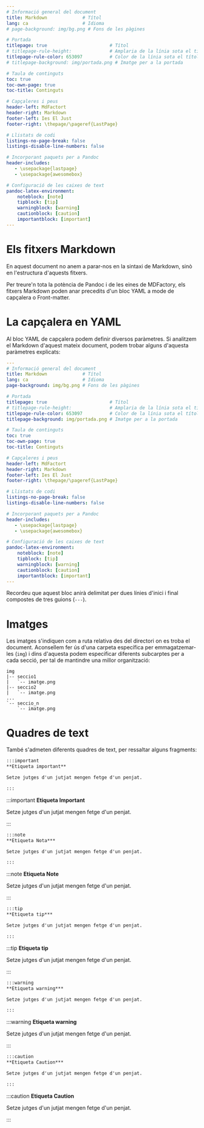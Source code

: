 ```yaml
---
# Informació general del document
title: Markdown             # Títol
lang: ca                    # Idioma
# page-background: img/bg.png # Fons de les pàgines

# Portada
titlepage: true                       # Títol
# titlepage-rule-height:              # Amplaria de la línia sota el titol per a la generació de PDF amb Eisvogel.
titlepage-rule-color: 653097          # Color de la línia sota el títol
# titlepage-background: img/portada.png # Imatge per a la portada

# Taula de continguts
toc: true
toc-own-page: true
toc-title: Continguts

# Capçaleres i peus
header-left: MdFactort
header-right: Markdown
footer-left: Ies El Just
footer-right: \thepage/\pageref{LastPage}

# Llistats de codi
listings-no-page-break: false
listings-disable-line-numbers: false

# Incorporant paquets per a Pandoc
header-includes:
   - \usepackage{lastpage}
   - \usepackage{awesomebox}

# Configuració de les caixes de text
pandoc-latex-environment:
    noteblock: [note]
    tipblock: [tip]
    warningblock: [warning]
    cautionblock: [caution]
    importantblock: [important]
---
```


# Els fitxers Markdown

En aquest document no anem a parar-nos en la sintaxi de Markdown, sinò en l'estructura d'aquests fitxers.

Per treure'n tota la potència de Pandoc i de les eines de MDFactory, els fitxers Markdown poden anar precedits d'un bloc YAML a mode de capçalera o Front-matter.

# La capçalera en YAML

Al bloc YAML de capçalera podem definir diversos paràmetres. Si analitzem el Markdown d'aquest mateix document, podem trobar alguns d'aquesta paràmetres explicats:

```yaml
---
# Informació general del document
title: Markdown             # Títol
lang: ca                    # Idioma
page-background: img/bg.png # Fons de les pàgines

# Portada
titlepage: true                       # Títol
# titlepage-rule-height:              # Amplaria de la línia sota el titol per a la generació de PDF amb Eisvogel.
titlepage-rule-color: 653097          # Color de la línia sota el títol
titlepage-background: img/portada.png # Imatge per a la portada

# Taula de continguts
toc: true
toc-own-page: true
toc-title: Continguts

# Capçaleres i peus
header-left: MdFactort
header-right: Markdown
footer-left: Ies El Just
footer-right: \thepage/\pageref{LastPage}

# Llistats de codi
listings-no-page-break: false
listings-disable-line-numbers: false

# Incorporant paquets per a Pandoc
header-includes:
   - \usepackage{lastpage}
   - \usepackage{awesomebox}

# Configuració de les caixes de text
pandoc-latex-environment:
    noteblock: [note]
    tipblock: [tip]
    warningblock: [warning]
    cautionblock: [caution]
    importantblock: [important]
---
```

Recordeu que aquest bloc anirà delimitat per dues línies d'inici i final compostes de tres guions (`---`).

# Imatges

Les imatges s'indiquen com a ruta relativa des del directori on es troba el document. Aconsellem fer ús d'una carpeta específica per emmagatzemar-les (`img`) i dins d'aquesta podem especificar diferents subcarptes per a cada secció, per tal de mantindre una millor organització:

```
img
|-- seccio1
|   `-- imatge.png
|-- seccio2
|   `-- imatge.png
...
`-- seccio_n
    `-- imatge.png
```

# Quadres de text

També s'admeten diferents quadres de text, per ressaltar alguns fragments:

```md
:::important
**Etiqueta important**

Setze jutges d'un jutjat mengen fetge d'un penjat.

:::
```

:::important
**Etiqueta Important**

Setze jutges d'un jutjat mengen fetge d'un penjat.

:::

```md
:::note
**Etiqueta Nota***

Setze jutges d'un jutjat mengen fetge d'un penjat.

:::
```

:::note
**Etiqueta Note**

Setze jutges d'un jutjat mengen fetge d'un penjat.

:::


```md
:::tip
**Etiqueta tip***

Setze jutges d'un jutjat mengen fetge d'un penjat.

:::
```

:::tip
**Etiqueta tip**

Setze jutges d'un jutjat mengen fetge d'un penjat.

:::

```md
:::warning 
**Etiqueta warning***

Setze jutges d'un jutjat mengen fetge d'un penjat.

:::
```

:::warning 
**Etiqueta warning**

Setze jutges d'un jutjat mengen fetge d'un penjat.

:::

```md
:::caution
**Etiqueta Caution***

Setze jutges d'un jutjat mengen fetge d'un penjat.

:::
```

:::caution
**Etiqueta Caution**

Setze jutges d'un jutjat mengen fetge d'un penjat.

:::